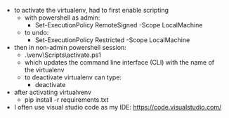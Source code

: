 - to activate the virtualenv, had to first enable scripting
    - with powershell as admin:
        - Set-ExecutionPolicy RemoteSigned -Scope LocalMachine
    - to undo:
        - Set-ExecutionPolicy Restricted -Scope LocalMachine
- then in non-admin powershell session:
    - .\venv\Scripts\activate.ps1
    - which updates the command line interface (CLI) with the name of the virtualenv
    - to deactivate virtualenv can type:
        - deactivate
- after activating virtualvenv
    - pip install -r requirements.txt
- I often use visual studio code as my IDE: https://code.visualstudio.com/
